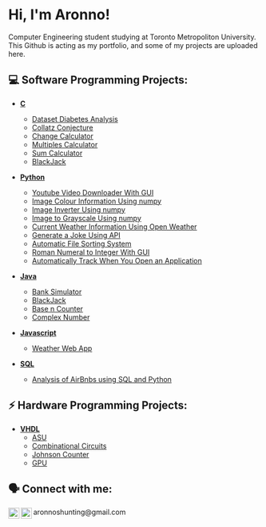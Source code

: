 <h1>Hi, I'm Aronno! </h1>
Computer Engineering student studying at Toronto Metropoliton University. <br> 
  This Github is acting as my portfolio, and some of my projects are uploaded here.

<h2>💻 Software Programming Projects:</h2>

- <b>[C](https://github.com/aronnod/C) </b>
  - [Dataset Diabetes Analysis](https://github.com/aronnod/Dataset-Diabetes-Analysis-in-C)
  - [Collatz Conjecture](https://github.com/aronnod/C/blob/main/Collatz%20Conjecture)
  - [Change Calculator](https://github.com/aronnod/C/blob/main/Change%20Calculator)
  - [Multiples Calculator](https://github.com/aronnod/C/blob/main/Multiples%20Calculator)
  - [Sum Calculator](https://github.com/aronnod/C/blob/main/Sum%20Calculator)
  - [BlackJack](https://github.com/aronnod/C/blob/main/Game%20of%20BlackJack)

- <b>[Python](https://github.com/aronnod/Python) </b>
  - [Youtube Video Downloader With GUI](https://github.com/aronnod/Python/blob/main/Youtube%20Video%20Downloader%20With%20GUI)
  - [Image Colour Information Using numpy](https://github.com/aronnod/Python/blob/main/Image%20Colour%20Information%20Using%20numpy)
  - [Image Inverter Using numpy](https://github.com/aronnod/Python/blob/main/Image%20Inverter%20Using%20numpy)
  - [Image to Grayscale Using numpy](https://github.com/aronnod/Python/blob/main/Image%20to%20Grayscale%20Using%20numpy)
  - [Current Weather Information Using Open Weather](https://github.com/aronnod/Python/blob/main/Current%20Weather%20Information%20Using%20Open%20Weather)
  - [Generate a Joke Using API](https://github.com/aronnod/Python/blob/main/Generate%20a%20Joke%20Using%20API)
  - [Automatic File Sorting System](https://github.com/aronnod/Python/blob/main/Automatic%20File%20Sorting%20System)
  - [Roman Numeral to Integer With GUI](https://github.com/aronnod/Python/blob/main/Roman%20Numeral%20to%20Integer%20With%20GUI)
  - [Automatically Track When You Open an Application](https://github.com/aronnod/Python/blob/main/Automatically%20Track%20When%20You%20Open%20an%20Application)

- <b>[Java](https://github.com/aronnod/Java) </b>
  - [Bank Simulator](https://github.com/aronnod/Java/tree/Bank-Simulator)
  - [BlackJack](https://github.com/aronnod/Java/tree/Bank-Simulator)
  - [Base n Counter](https://github.com/aronnod/Java/tree/Counter)
  - [Complex Number](https://github.com/aronnod/Java/tree/Complex-Number)

- <b>[Javascript](https://github.com/aronnod/Javascript) </b>
  - [Weather Web App](https://github.com/aronnod/Javascript/tree/Weather-App)

- <b>[SQL](https://github.com/aronnod/SQL) </b>
  - [Analysis of AirBnbs using SQL and Python](https://github.com/aronnod/SQL/tree/AirBnB)

<h2>⚡️ Hardware Programming Projects:</h2>

- <b>[VHDL](https://github.com/aronnod/VHDL) </b>
  - [ASU](https://github.com/aronnod/VHDL/tree/ASU)
  - [Combinational Circuits](https://github.com/aronnod/VHDL/tree/Combinational-Circuits)
  - [Johnson Counter](https://github.com/aronnod/VHDL/tree/Johnson-Counter)
  - [GPU](https://github.com/aronnod/VHDL/tree/GPU)

<h2> 🗣️ Connect with me:</h2>

[<img align="left" alt="Aronno Das | LinkedIn" width="22px" src="https://cdn.jsdelivr.net/npm/simple-icons@v3/icons/linkedin.svg" />][linkedin] 

[linkedin]: https://www.linkedin.com/in/aronno-das/

<img align="left" alt="Aronno Das | Email" width="22px" src="https://cdn-icons-png.flaticon.com/512/542/542638.png" />
aronnoshunting@gmail.com


